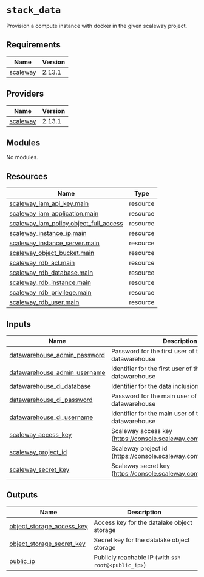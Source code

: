 # `stack_data`

Provision a compute instance with docker in the given scaleway project.

<!-- BEGIN_TF_DOCS -->
## Requirements

| Name | Version |
|------|---------|
| <a name="requirement_scaleway"></a> [scaleway](#requirement\_scaleway) | 2.13.1 |

## Providers

| Name | Version |
|------|---------|
| <a name="provider_scaleway"></a> [scaleway](#provider\_scaleway) | 2.13.1 |

## Modules

No modules.

## Resources

| Name | Type |
|------|------|
| [scaleway_iam_api_key.main](https://registry.terraform.io/providers/scaleway/scaleway/2.13.1/docs/resources/iam_api_key) | resource |
| [scaleway_iam_application.main](https://registry.terraform.io/providers/scaleway/scaleway/2.13.1/docs/resources/iam_application) | resource |
| [scaleway_iam_policy.object_full_access](https://registry.terraform.io/providers/scaleway/scaleway/2.13.1/docs/resources/iam_policy) | resource |
| [scaleway_instance_ip.main](https://registry.terraform.io/providers/scaleway/scaleway/2.13.1/docs/resources/instance_ip) | resource |
| [scaleway_instance_server.main](https://registry.terraform.io/providers/scaleway/scaleway/2.13.1/docs/resources/instance_server) | resource |
| [scaleway_object_bucket.main](https://registry.terraform.io/providers/scaleway/scaleway/2.13.1/docs/resources/object_bucket) | resource |
| [scaleway_rdb_acl.main](https://registry.terraform.io/providers/scaleway/scaleway/2.13.1/docs/resources/rdb_acl) | resource |
| [scaleway_rdb_database.main](https://registry.terraform.io/providers/scaleway/scaleway/2.13.1/docs/resources/rdb_database) | resource |
| [scaleway_rdb_instance.main](https://registry.terraform.io/providers/scaleway/scaleway/2.13.1/docs/resources/rdb_instance) | resource |
| [scaleway_rdb_privilege.main](https://registry.terraform.io/providers/scaleway/scaleway/2.13.1/docs/resources/rdb_privilege) | resource |
| [scaleway_rdb_user.main](https://registry.terraform.io/providers/scaleway/scaleway/2.13.1/docs/resources/rdb_user) | resource |

## Inputs

| Name | Description | Type | Default | Required |
|------|-------------|------|---------|:--------:|
| <a name="input_datawarehouse_admin_password"></a> [datawarehouse\_admin\_password](#input\_datawarehouse\_admin\_password) | Password for the first user of the postgres datawarehouse | `string` | n/a | yes |
| <a name="input_datawarehouse_admin_username"></a> [datawarehouse\_admin\_username](#input\_datawarehouse\_admin\_username) | Identifier for the first user of the postgres datawarehouse | `string` | n/a | yes |
| <a name="input_datawarehouse_di_database"></a> [datawarehouse\_di\_database](#input\_datawarehouse\_di\_database) | Identifier for the data inclusion database | `string` | n/a | yes |
| <a name="input_datawarehouse_di_password"></a> [datawarehouse\_di\_password](#input\_datawarehouse\_di\_password) | Password for the main user of the postgres datawarehouse | `string` | n/a | yes |
| <a name="input_datawarehouse_di_username"></a> [datawarehouse\_di\_username](#input\_datawarehouse\_di\_username) | Identifier for the main user of the postgres datawarehouse | `string` | n/a | yes |
| <a name="input_scaleway_access_key"></a> [scaleway\_access\_key](#input\_scaleway\_access\_key) | Scaleway access key (https://console.scaleway.com/iam/api-keys) | `string` | n/a | yes |
| <a name="input_scaleway_project_id"></a> [scaleway\_project\_id](#input\_scaleway\_project\_id) | Scaleway project id (https://console.scaleway.com/project/settings) | `string` | n/a | yes |
| <a name="input_scaleway_secret_key"></a> [scaleway\_secret\_key](#input\_scaleway\_secret\_key) | Scaleway secret key (https://console.scaleway.com/iam/api-keys) | `string` | n/a | yes |

## Outputs

| Name | Description |
|------|-------------|
| <a name="output_object_storage_access_key"></a> [object\_storage\_access\_key](#output\_object\_storage\_access\_key) | Access key for the datalake object storage |
| <a name="output_object_storage_secret_key"></a> [object\_storage\_secret\_key](#output\_object\_storage\_secret\_key) | Secret key for the datalake object storage |
| <a name="output_public_ip"></a> [public\_ip](#output\_public\_ip) | Publicly reachable IP (with `ssh root@<public_ip>`) |
<!-- END_TF_DOCS -->